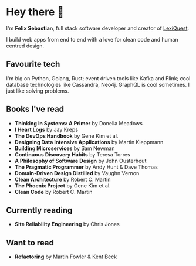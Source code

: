 # Hey there 👋

I'm **Felix Sebastian**, full stack software developer and creator of [LexiQuest](https://lexiquest.app).

I build web apps from end to end with a love for clean code and human centred design.

## Favourite tech

I'm big on Python, Golang, Rust; event driven tools like Kafka and Flink; cool database technologies like Cassandra, Neo4j. GraphQL is cool sometimes. I just like solving problems.

## Books I've read
- **Thinking In Systems: A Primer** by Donella Meadows
- **I Heart Logs** by Jay Kreps
- **The DevOps Handbook** by Gene Kim et al.
- **Designing Data Intensive Applications** by Martin Kleppmann
- **Building Microservices** by Sam Newman
- **Continuous Discovery Habits** by Teresa Torres
- **A Philosophy of Software Design** by John Ousterhout
- **The Pragmatic Programmer** by Andy Hunt & Dave Thomas
- **Domain-Driven Design Distilled** by Vaughn Vernon
- **Clean Architecture** by Robert C. Martin
- **The Phoenix Project** by Gene Kim et al.
- **Clean Code** by Robert C. Martin

## Currently reading
- **Site Reliability Engineering** by Chris Jones

## Want to read
- **Refactoring** by Martin Fowler & Kent Beck
